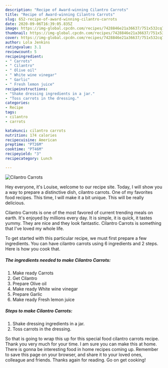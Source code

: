 ```yaml
---
description: "Recipe of Award-winning Cilantro Carrots"
title: "Recipe of Award-winning Cilantro Carrots"
slug: 652-recipe-of-award-winning-cilantro-carrots
date: 2020-09-06T16:39:05.835Z
image: https://img-global.cpcdn.com/recipes/7428846e21a36637/751x532cq70/cilantro-carrots-recipe-main-photo.jpg
thumbnail: https://img-global.cpcdn.com/recipes/7428846e21a36637/751x532cq70/cilantro-carrots-recipe-main-photo.jpg
cover: https://img-global.cpcdn.com/recipes/7428846e21a36637/751x532cq70/cilantro-carrots-recipe-main-photo.jpg
author: Lola Jenkins
ratingvalue: 3.1
reviewcount: 5
recipeingredient:
- " Carrots"
- " Cilantro"
- " Olive oil"
- " White wine vinegar"
- " Garlic"
- " Fresh lemon juice"
recipeinstructions:
- "Shake dressing ingredients in a jar."
- "Toss carrots in the dressing."
categories:
- Recipe
tags:
- cilantro
- carrots

katakunci: cilantro carrots 
nutrition: 174 calories
recipecuisine: American
preptime: "PT26M"
cooktime: "PT46M"
recipeyield: "3"
recipecategory: Lunch

---
```



![Cilantro Carrots](https://img-global.cpcdn.com/recipes/7428846e21a36637/751x532cq70/cilantro-carrots-recipe-main-photo.jpg)

Hey everyone, it's Louise, welcome to our recipe site. Today, I will show you a way to prepare a distinctive dish, cilantro carrots. One of my favorites food recipes. This time, I will make it a bit unique. This will be really delicious.



Cilantro Carrots is one of the most favored of current trending meals on earth. It's enjoyed by millions every day. It is simple, it is quick, it tastes yummy. They are nice and they look fantastic. Cilantro Carrots is something that I've loved my whole life.


To get started with this particular recipe, we must first prepare a few ingredients. You can have cilantro carrots using 6 ingredients and 2 steps. Here is how you cook that.

<!--inarticleads1-->

##### The ingredients needed to make Cilantro Carrots:

1. Make ready  Carrots
1. Get  Cilantro
1. Prepare  Olive oil
1. Make ready  White wine vinegar
1. Prepare  Garlic
1. Make ready  Fresh lemon juice




<!--inarticleads2-->

##### Steps to make Cilantro Carrots:

1. Shake dressing ingredients in a jar.
1. Toss carrots in the dressing.




So that is going to wrap this up for this special food cilantro carrots recipe. Thank you very much for your time. I am sure you can make this at home. There is gonna be interesting food in home recipes coming up. Remember to save this page on your browser, and share it to your loved ones, colleague and friends. Thanks again for reading. Go on get cooking!

